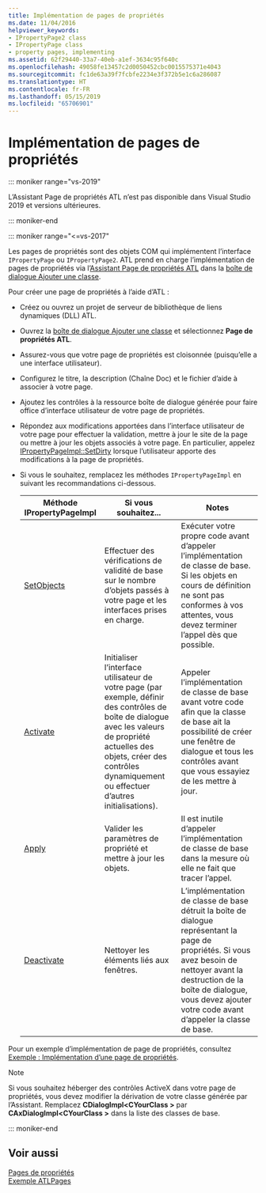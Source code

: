 ```yaml
---
title: Implémentation de pages de propriétés
ms.date: 11/04/2016
helpviewer_keywords:
- IPropertyPage2 class
- IPropertyPage class
- property pages, implementing
ms.assetid: 62f29440-33a7-40eb-a1ef-3634c95f640c
ms.openlocfilehash: 49058fe13457c2d0050452cbc0015575371e4043
ms.sourcegitcommit: fc1de63a39f7fcbfe2234e3f372b5e1c6a286087
ms.translationtype: HT
ms.contentlocale: fr-FR
ms.lasthandoff: 05/15/2019
ms.locfileid: "65706901"
---
```

# <a name="implementing-property-pages"></a>Implémentation de pages de propriétés

::: moniker range="vs-2019"

L’Assistant Page de propriétés ATL n’est pas disponible dans Visual Studio 2019 et versions ultérieures.

::: moniker-end

::: moniker range="<=vs-2017"

Les pages de propriétés sont des objets COM qui implémentent l’interface `IPropertyPage` ou `IPropertyPage2`. ATL prend en charge l’implémentation de pages de propriétés via l’[Assistant Page de propriétés ATL](../atl/reference/atl-property-page-wizard.md) dans la [boîte de dialogue Ajouter une classe](../ide/add-class-dialog-box.md).

Pour créer une page de propriétés à l’aide d’ATL :

- Créez ou ouvrez un projet de serveur de bibliothèque de liens dynamiques (DLL) ATL.

- Ouvrez la [boîte de dialogue Ajouter une classe](../ide/add-class-dialog-box.md) et sélectionnez **Page de propriétés ATL**.

- Assurez-vous que votre page de propriétés est cloisonnée (puisqu’elle a une interface utilisateur).

- Configurez le titre, la description (Chaîne Doc) et le fichier d’aide à associer à votre page.

- Ajoutez les contrôles à la ressource boîte de dialogue générée pour faire office d’interface utilisateur de votre page de propriétés.

- Répondez aux modifications apportées dans l’interface utilisateur de votre page pour effectuer la validation, mettre à jour le site de la page ou mettre à jour les objets associés à votre page. En particulier, appelez [IPropertyPageImpl::SetDirty](../atl/reference/ipropertypageimpl-class.md#setdirty) lorsque l’utilisateur apporte des modifications à la page de propriétés.

- Si vous le souhaitez, remplacez les méthodes `IPropertyPageImpl` en suivant les recommandations ci-dessous.

   |Méthode IPropertyPageImpl|Si vous souhaitez...|Notes|
   |------------------------------|----------------------------------|-----------|
   |[SetObjects](../atl/reference/ipropertypageimpl-class.md#setobjects)|Effectuer des vérifications de validité de base sur le nombre d’objets passés à votre page et les interfaces prises en charge.|Exécuter votre propre code avant d’appeler l’implémentation de classe de base. Si les objets en cours de définition ne sont pas conformes à vos attentes, vous devez terminer l’appel dès que possible.|
   |[Activate](../atl/reference/ipropertypageimpl-class.md#activate)|Initialiser l’interface utilisateur de votre page (par exemple, définir des contrôles de boîte de dialogue avec les valeurs de propriété actuelles des objets, créer des contrôles dynamiquement ou effectuer d’autres initialisations).|Appeler l’implémentation de classe de base avant votre code afin que la classe de base ait la possibilité de créer une fenêtre de dialogue et tous les contrôles avant que vous essayiez de les mettre à jour.|
   |[Apply](../atl/reference/ipropertypageimpl-class.md#apply)|Valider les paramètres de propriété et mettre à jour les objets.|Il est inutile d’appeler l’implémentation de classe de base dans la mesure où elle ne fait que tracer l’appel.|
   |[Deactivate](../atl/reference/ipropertypageimpl-class.md#deactivate)|Nettoyer les éléments liés aux fenêtres.|L’implémentation de classe de base détruit la boîte de dialogue représentant la page de propriétés. Si vous avez besoin de nettoyer avant la destruction de la boîte de dialogue, vous devez ajouter votre code avant d’appeler la classe de base.|

Pour un exemple d’implémentation de page de propriétés, consultez [Exemple : Implémentation d’une page de propriétés](../atl/example-implementing-a-property-page.md).

> [!NOTE]
> Si vous souhaitez héberger des contrôles ActiveX dans votre page de propriétés, vous devez modifier la dérivation de votre classe générée par l’Assistant. Remplacez **CDialogImpl\<CYourClass >** par **CAxDialogImpl\<CYourClass >** dans la liste des classes de base.

::: moniker-end

## <a name="see-also"></a>Voir aussi

[Pages de propriétés](../atl/atl-com-property-pages.md)<br/>
[Exemple ATLPages](../overview/visual-cpp-samples.md)
